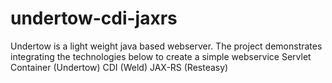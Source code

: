 undertow-cdi-jaxrs
==================
Undertow is a light weight java based webserver. The project demonstrates integrating the technologies below to create a simple webservice
Servlet Container (Undertow)
CDI (Weld)
JAX-RS (Resteasy)
